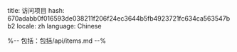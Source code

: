 title: 访问项目
hash: 670adabb0f016593de038211f206f24ec3644b5fb4923721fc634ca563547bb2
locale: zh
language: Chinese

%-- 包括：包括/api/items.md --%